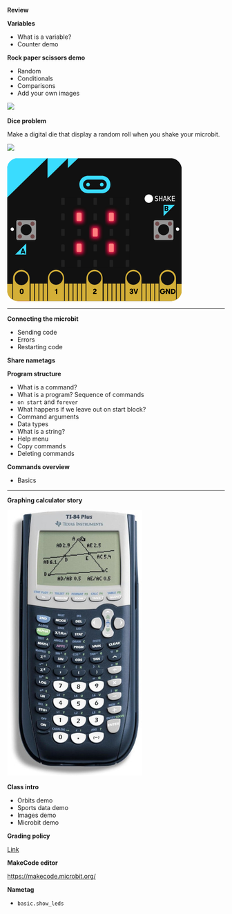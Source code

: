 **Review**

**Variables**

- What is a variable?
- Counter demo

**Rock paper scissors demo**

- Random
- Conditionals
- Comparisons
- Add your own images

![](rock-paper-scossors/rps.png)

**Dice problem**

Make a digital die that display a random roll when you shake your microbit.

![](dice/faces.png)

![](dice/5.png)

---

**Connecting the microbit**

- Sending code
- Errors
- Restarting code

**Share nametags**

**Program structure**

- What is a command?
- What is a program? Sequence of commands
- `on start` and `forever`
- What happens if we leave out on start block?
- Command arguments
- Data types
- What is a string?
- Help menu
- Copy commands
- Deleting commands

**Commands overview**

- Basics

---

**Graphing calculator story**
  
![](nametag/calculator.jpg)

**Class intro**

- Orbits demo
- Sports data demo
- Images demo
- Microbit demo

**Grading policy**

[Link](../shared/grading.md)

**MakeCode editor**

https://makecode.microbit.org/

**Nametag**

- `basic.show_leds`
